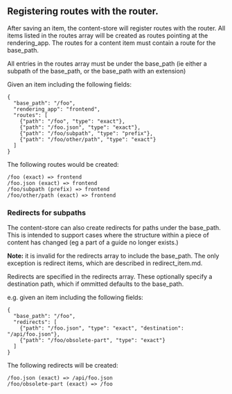 ## Registering routes with the router.

After saving an item, the content-store will register routes with the router.  All items listed in the
routes array will be created as routes pointing at the rendering_app. The routes for a content item must contain a route for the base_path.

All entries in the routes array must be under the base_path (ie either a subpath of the base_path, or the base_path with an extension)

Given an item including the following fields:

    {
      "base_path": "/foo",
      "rendering_app": "frontend",
      "routes": [
        {"path": "/foo", "type": "exact"},
        {"path": "/foo.json", "type": "exact"},
        {"path": "/foo/subpath", "type": "prefix"},
        {"path": "/foo/other/path", "type": "exact"}
      ]
    }

The following routes would be created:

    /foo (exact) => frontend
    /foo.json (exact) => frontend
    /foo/subpath (prefix) => frontend
    /foo/other/path (exact) => frontend

### Redirects for subpaths

The content-store can also create redirects for paths under the base_path.  This is intended to support
cases where the structure within a piece of content has changed (eg a part of a guide no longer exists.)

**Note:** it is invalid for the redirects array to include the base_path.  The only exception is redirect items,
which are described in redirect_item.md.

Redirects are specified in the redirects array.  These optionally specify a destination path, which if
ommitted defaults to the base_path.

e.g. given an item including the following fields:

    {
      "base_path": "/foo",
      "redirects": [
        {"path": "/foo.json", "type": "exact", "destination": "/api/foo.json"},
        {"path": "/foo/obsolete-part", "type": "exact"}
      ]
    }

The following redirects will be created:

    /foo.json (exact) => /api/foo.json
    /foo/obsolete-part (exact) => /foo
